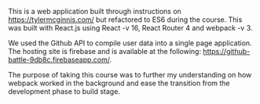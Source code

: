 This is a web application built through instructions on https://tylermcginnis.com/ but refactored to ES6 during the course. This was built with React.js using React -v 16, React Router 4 and webpack -v 3.

We used the Github API to compile user data into a single page application. The hosting site is firebase and is available at the following:
https://github-battle-9db8c.firebaseapp.com/.

The purpose of taking this course was to further my understanding on how webpack worked in the background and ease the transition from the development phase to build stage. 
